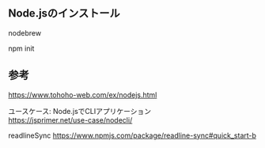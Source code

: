 ## Node.jsのインストール
nodebrew

npm init


## 参考
https://www.tohoho-web.com/ex/nodejs.html

ユースケース: Node.jsでCLIアプリケーション  
https://jsprimer.net/use-case/nodecli/

readlineSync
https://www.npmjs.com/package/readline-sync#quick_start-b
